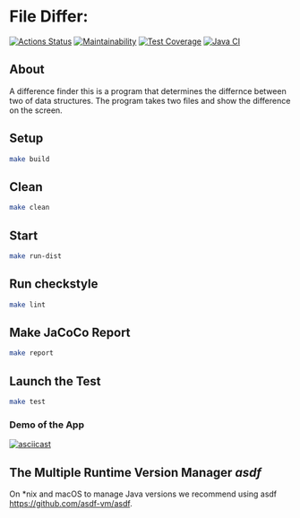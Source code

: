 # File Differ:
[![Actions Status](https://github.com/in0mad/java-project-71/actions/workflows/hexlet-check.yml/badge.svg)](https://github.com/in0mad/java-project-71/actions)
[![Maintainability](https://api.codeclimate.com/v1/badges/b818828c6757fde20bbc/maintainability)](https://codeclimate.com/github/in0mad/java-project-71/maintainability)
[![Test Coverage](https://api.codeclimate.com/v1/badges/b818828c6757fde20bbc/test_coverage)](https://codeclimate.com/github/in0mad/java-project-71/test_coverage)
[![Java CI](https://github.com/in0mad/java-project-71/actions/workflows/build-CI.yml/badge.svg)](https://github.com/in0mad/java-project-71/actions)

## About
A difference finder this is a program that determines the differnce between two of data structures. The program takes two files and show the difference on the screen.

## Setup

```bash
make build
```

## Clean

```bash
make clean
```

## Start

```bash
make run-dist
```

## Run checkstyle

```bash
make lint
```

## Make JaCoCo Report

```bash
make report
```

## Launch the Test

```bash
make test
```

### Demo of the App
 
[![asciicast](https://asciinema.org/a/QbK4SMMJNqzBtjyGSLiFGZCvq.svg)](https://asciinema.org/a/QbK4SMMJNqzBtjyGSLiFGZCvq)

## The Multiple Runtime Version Manager *asdf*

On *nix and macOS to manage Java versions we recommend using asdf https://github.com/asdf-vm/asdf.
